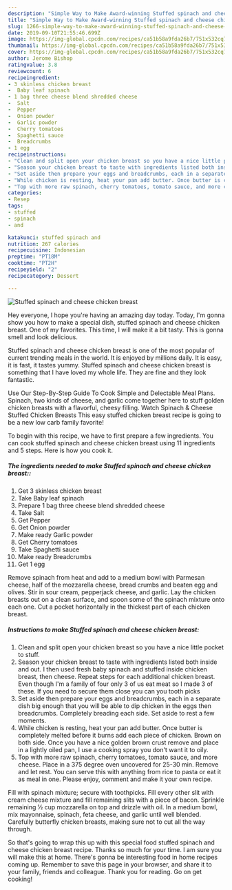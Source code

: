 ```yaml
---
description: "Simple Way to Make Award-winning Stuffed spinach and cheese chicken breast"
title: "Simple Way to Make Award-winning Stuffed spinach and cheese chicken breast"
slug: 1266-simple-way-to-make-award-winning-stuffed-spinach-and-cheese-chicken-breast
date: 2019-09-10T21:55:46.699Z
image: https://img-global.cpcdn.com/recipes/ca51b58a9fda26b7/751x532cq70/stuffed-spinach-and-cheese-chicken-breast-recipe-main-photo.jpg
thumbnail: https://img-global.cpcdn.com/recipes/ca51b58a9fda26b7/751x532cq70/stuffed-spinach-and-cheese-chicken-breast-recipe-main-photo.jpg
cover: https://img-global.cpcdn.com/recipes/ca51b58a9fda26b7/751x532cq70/stuffed-spinach-and-cheese-chicken-breast-recipe-main-photo.jpg
author: Jerome Bishop
ratingvalue: 3.8
reviewcount: 6
recipeingredient:
- 3 skinless chicken breast
-  Baby leaf spinach
- 1 bag three cheese blend shredded cheese
-  Salt
-  Pepper
-  Onion powder
-  Garlic powder
-  Cherry tomatoes
-  Spaghetti sauce
-  Breadcrumbs
- 1 egg
recipeinstructions:
- "Clean and split open your chicken breast so you have a nice little pocket to stuff."
- "Season your chicken breast to taste with ingredients listed both inside and out. I then used fresh baby spinach and stuffed inside chicken breast, then cheese. Repeat steps for each additional chicken breast. Even though I&#39;m a family of four only 3 of us eat meat so I made 3 of these. If you need to secure them close you can you tooth picks"
- "Set aside then prepare your eggs and breadcrumbs, each in a separate dish big enough that you will be able to dip chicken in the eggs then breadcrumbs. Completely breading each side. Set aside to rest a few moments."
- "While chicken is resting, heat your pan add butter. Once butter is completely melted before it burns add each piece of chicken. Brown on both side. Once you have a nice golden brown crust remove and place in a lightly oiled pan, I use a cooking spray you don&#39;t want it to oily."
- "Top with more raw spinach, cherry tomatoes, tomato sauce, and more cheese. Place in a 375 degree oven uncovered for 25-30 min. Remove and let rest. You can serve this with anything from rice to pasta or eat it as meal in one. Please enjoy, comment and make it your own recipe."
categories:
- Resep
tags:
- stuffed
- spinach
- and

katakunci: stuffed spinach and
nutrition: 267 calories
recipecuisine: Indonesian
preptime: "PT18M"
cooktime: "PT2H"
recipeyield: "2"
recipecategory: Dessert

---
```



![Stuffed spinach and cheese chicken breast](https://img-global.cpcdn.com/recipes/ca51b58a9fda26b7/751x532cq70/stuffed-spinach-and-cheese-chicken-breast-recipe-main-photo.jpg)

Hey everyone, I hope you're having an amazing day today. Today, I'm gonna show you how to make a special dish, stuffed spinach and cheese chicken breast. One of my favorites. This time, I will make it a bit tasty. This is gonna smell and look delicious.

Stuffed spinach and cheese chicken breast is one of the most popular of current trending meals in the world. It is enjoyed by millions daily. It is easy, it is fast, it tastes yummy. Stuffed spinach and cheese chicken breast is something that I have loved my whole life. They are fine and they look fantastic.

Use Our Step-By-Step Guide To Cook Simple and Delectable Meal Plans. Spinach, two kinds of cheese, and garlic come together here to stuff golden chicken breasts with a flavorful, cheesy filling. Watch Spinach &amp; Cheese Stuffed Chicken Breasts This easy stuffed chicken breast recipe is going to be a new low carb family favorite!


To begin with this recipe, we have to first prepare a few ingredients. You can cook stuffed spinach and cheese chicken breast using 11 ingredients and 5 steps. Here is how you cook it.

##### The ingredients needed to make Stuffed spinach and cheese chicken breast::

1. Get 3 skinless chicken breast
1. Take  Baby leaf spinach
1. Prepare 1 bag three cheese blend shredded cheese
1. Take  Salt
1. Get  Pepper
1. Get  Onion powder
1. Make ready  Garlic powder
1. Get  Cherry tomatoes
1. Take  Spaghetti sauce
1. Make ready  Breadcrumbs
1. Get 1 egg


Remove spinach from heat and add to a medium bowl with Parmesan cheese, half of the mozzarella cheese, bread crumbs and beaten egg and olives. Stir in sour cream, pepperjack cheese, and garlic. Lay the chicken breasts out on a clean surface, and spoon some of the spinach mixture onto each one. Cut a pocket horizontally in the thickest part of each chicken breast. 

##### Instructions to make Stuffed spinach and cheese chicken breast:

1. Clean and split open your chicken breast so you have a nice little pocket to stuff.
1. Season your chicken breast to taste with ingredients listed both inside and out. I then used fresh baby spinach and stuffed inside chicken breast, then cheese. Repeat steps for each additional chicken breast. Even though I&#39;m a family of four only 3 of us eat meat so I made 3 of these. If you need to secure them close you can you tooth picks
1. Set aside then prepare your eggs and breadcrumbs, each in a separate dish big enough that you will be able to dip chicken in the eggs then breadcrumbs. Completely breading each side. Set aside to rest a few moments.
1. While chicken is resting, heat your pan add butter. Once butter is completely melted before it burns add each piece of chicken. Brown on both side. Once you have a nice golden brown crust remove and place in a lightly oiled pan, I use a cooking spray you don&#39;t want it to oily.
1. Top with more raw spinach, cherry tomatoes, tomato sauce, and more cheese. Place in a 375 degree oven uncovered for 25-30 min. Remove and let rest. You can serve this with anything from rice to pasta or eat it as meal in one. Please enjoy, comment and make it your own recipe.


Fill with spinach mixture; secure with toothpicks. Fill every other slit with cream cheese mixture and fill remaining slits with a piece of bacon. Sprinkle remaining ½ cup mozzarella on top and drizzle with oil. In a medium bowl, mix mayonnaise, spinach, feta cheese, and garlic until well blended. Carefully butterfly chicken breasts, making sure not to cut all the way through. 

So that's going to wrap this up with this special food stuffed spinach and cheese chicken breast recipe. Thanks so much for your time. I am sure you will make this at home. There's gonna be interesting food in home recipes coming up. Remember to save this page in your browser, and share it to your family, friends and colleague. Thank you for reading. Go on get cooking!
